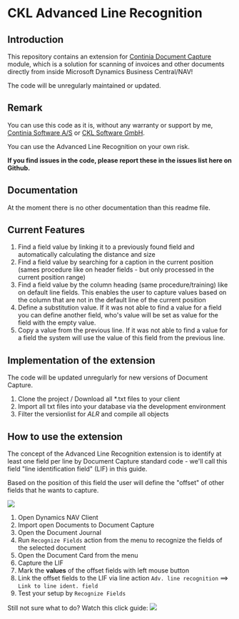 # CKL Advanced Line Recognition #

## Introduction ##
This repository contains an extension for [Continia Document Capture](http://continia.com/documentcapture-for-dynamics-nav.aspx) module, which is a solution for scanning of invoices and other documents directly from inside Microsoft Dynamics Business Central/NAV! 

The code will be unregularly maintained or updated. 

## Remark ##
You can use this code as it is, without any warranty or support by me, [Continia Software A/S](https://www.continia.com "Continia Software") or [CKL Software GmbH](https://www.ckl-kore.de "CKL Software - Add-ons for Microsoft Dynamics Business Central and NAV").

You can use the Advanced Line Recognition on your own risk. 

**If you find issues in the code, please report these in the issues list here on Github.**

## Documentation ##
At the moment there is no other documentation than this readme file.

## Current Features ##
1. Find a field value by linking it to a previously found field and automatically calculating the distance and size
2. Find a field value by searching for a caption in the current position (sames procedure like on header fields - but only processed in the current position range)
3. Find a field value by the column heading (same procedure/training) like on default line fields. This enables the user to capture values based on the column that are not in the default line of the current position
4. Define a substitution value. If it was not able to find a value for a field you can define another field, who's value will be set as value for the field with the empty value.
5. Copy a value from the previous line. If it was not able to find a value for a field the system will use the value of this field from the previous line. 

## Implementation of the extension ##
The code will be updated unregularly for new versions of Document Capture.

1. Clone the project / Download all  *.txt files to your client
2. Import all txt files into your database via the development environment 
3. Filter the versionlist for *ALR* and compile all objects

## How to use the extension ##
The concept of the Advanced Line Recognition extension is to identify at least one field per line by Document Capture standard code - we'll call this field "line identification field" (LIF) in this guide.

Based on the position of this field the user will define the "offset" of other fields that he wants to capture. 

![](https://github.com/sradloff/Document-Capture/blob/master/Advanced%20Line%20Recognition/Documentation/ExampleDocument.png)

1. Open Dynamics NAV Client
2. Import open Documents to Document Capture
3. Open the Document Journal
4. Run `Recognize Fields` action from the menu to recognize the fields of the selected document
5. Open the Document Card from the menu
6. Capture the LIF
7. Mark the **values** of the offset fields with left mouse button
8. Link the offset fields to the LIF via line action `Adv. line recognition` ==> `Link to line ident. field`
9. Test your setup by `Recognize Fields`

Still not sure what to do? Watch this click guide:
![](https://github.com/sradloff/Document-Capture-Advanced-Line-Recognition/raw/master/Documentation/UsageOfAdvancedLineRecognition.gif)

